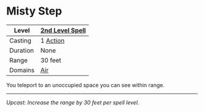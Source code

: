 # Misty Step

| Level    | [2nd Level Spell](2nd%20Level%20Spells.md)        |
| -------- | --------------------------------------------------- |
| Casting  | 1 [Action](../../../../Game%20Procedures/Core%20Procedures/Action.md) |
| Duration | None                                                |
| Range    | 30 feet                                             |
| Domains  | [Air](../../Spell%20Domains/Air.md)              |

You teleport to an unoccupied space you can see within range.

---
*Upcast: Increase the range by 30 feet per spell level.*
